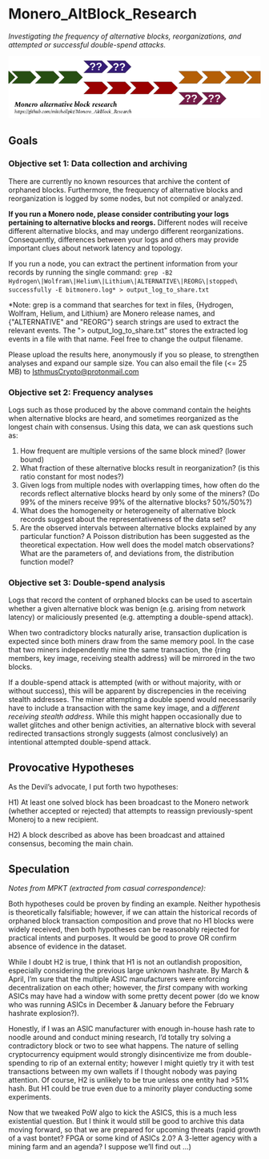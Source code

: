 # Monero_AltBlock_Research
*Investigating the frequency of alternative blocks, reorganizations, and attempted or successful double-spend attacks.*

![Logo](/misc/mabr_logo.png)

## Goals
### Objective set 1: Data collection and archiving
There are currently no known resources that archive the content of orphaned blocks. Furthermore, the frequency of alternative blocks and reorganization is logged by some nodes, but not compiled or analyzed.

**If you run a Monero node, please consider contributing your logs pertaining to alternative blocks and reorgs.** Different nodes will receive different alternative blocks, and may undergo different reorganizations. Consequently, differences between your logs and others may provide important clues about network latency and topology.

If you run a node, you can extract the pertinent information from your records by running the single command:
`grep -B2 Hydrogen\|Wolfram\|Helium\|Lithium\|ALTERNATIVE\|REORG\|stopped\ successfully -E bitmonero.log* > output_log_to_share.txt`

*Note: grep is a command that searches for text in files, {Hydrogen, Wolfram, Helium, and Lithium} are Monero release names, and {"ALTERNATIVE" and "REORG"} search strings are used to extract the relevant events. The "> output_log_to_share.txt" stores the extracted log events in a file with that name. Feel free to change the output filename.

Please upload the results here, anonymously if you so please, to strengthen analyses and expand our sample size. You can also email the file (<= 25 MB) to IsthmusCrypto@protonmail.com

### Objective set 2: Frequency analyses
Logs such as those produced by the above command contain the heights when alternative blocks are heard, and sometimes reorganized as the longest chain with consensus. Using this data, we can ask questions such as:
1. How frequent are multiple versions of the same block mined? (lower bound)
2. What fraction of these alternative blocks result in reorganization? (is this ratio constant for most nodes?)
3. Given logs from multiple nodes with overlapping times, how often do the records reflect alternative blocks heard by only some of the miners? (Do 99% of the miners receive 99% of the alternative blocks? 50%/50%?)
4. What does the homogeneity or heterogeneity of alternative block records suggest about the representativeness of the data set?
5. Are the observed intervals between alternative blocks explained by any particular function? A Poisson distribution has been suggested as the theoretical expectation. How well does the model match observations? What are the parameters of, and deviations from, the distribution function model?

### Objective set 3: Double-spend analysis
Logs that record the content of orphaned blocks can be used to ascertain whether a given alternative block was benign (e.g. arising from network latency) or maliciously presented (e.g. attempting a double-spend attack).

When two contradictory blocks naturally arise, transaction duplication is expected since both miners draw from the same memory pool. In the case that two miners independently mine the same transaction, the {ring members, key image, receiving stealth address} will be mirrored in the two blocks.

If a double-spend attack is attempted (with or without majority, with or without success), this will be apparent by discrepencies in the receiving stealth addresses. The miner attempting a double spend would necessarily have to include a transaction with the same key image, and a *different receiving stealth address*. While this might happen occasionally due to wallet glitches and other benign activities, an alternative block with several redirected transactions strongly suggests (almost conclusively) an intentional attempted double-spend attack.

## Provocative Hypotheses
As the Devil’s advocate, I put forth two hypotheses: 

H1) At least one solved block has been broadcast to the Monero network (whether accepted or rejected) that attempts to reassign previously-spent Moneroj to a new recipient. 

H2) A block described as above has been broadcast and attained consensus, becoming the main chain.

## Speculation
*Notes from MPKT (extracted from casual correspondence):*

Both hypotheses could be proven by finding an example. Neither hypothesis is theoretically falsifiable; however, if we can attain the historical records of orphaned block transaction composition and prove that no H1 blocks were widely received, then both hypotheses can be reasonably rejected for practical intents and purposes. It would be good to prove OR confirm absence of evidence in the dataset.

While I doubt H2 is true, I think that H1 is not an outlandish proposition, especially considering the previous large unknown hashrate. By March & April, I’m sure that the multiple ASIC manufacturers were enforcing decentralization on each other; however, the *first* company with working ASICs may have had a window with some pretty decent power (do we know who was running ASICs in December & January before the February hashrate explosion?). 

Honestly, if I was an ASIC manufacturer with enough in-house hash rate to noodle around and conduct mining research, I’d totally try solving a contradictory block or two to see what happens. The nature of selling cryptocurrency equipment would strongly disincentivize me from double-spending to rip of an external entity; however I might quietly try it with test transactions between my own wallets if I thought nobody was paying attention. Of course, H2 is unlikely to be true unless one entity had >51% hash. But H1 could be true even due to a minority player conducting some experiments. 

Now that we tweaked PoW algo to kick the ASICS, this is a much less existential question. But I think it would still be good to archive this data moving forward, so that we are prepared for upcoming threats (rapid growth of a vast bontet? FPGA or some kind of ASICs 2.0? A 3-letter agency with a mining farm and an agenda? I suppose we’ll find out …)
